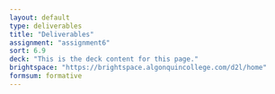 ```yaml
---
layout: default
type: deliverables
title: "Deliverables"
assignment: "assignment6"
sort: 6.9
deck: "This is the deck content for this page."
brightspace: "https://brightspace.algonquincollege.com/d2l/home"
formsum: formative
---
```

